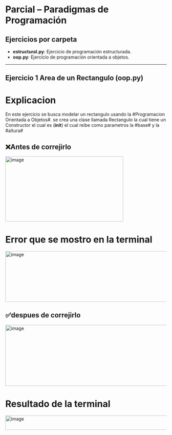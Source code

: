 # Parcial – Paradigmas de Programación



## Ejercicios por carpeta

- **estructural.py**: Ejercicio de programación estructurada.
- **oop.py**: Ejercicio de programación orientada a objetos.

---

## Ejercicio 1 Area de un Rectangulo (oop.py)

# Explicacion
En este ejercicio se busca modelar  un rectangulo  usando la #Programacion Orientada a Objetos#.
se crea una clase llamada Rectangulo la cual tiene un Constructor el cual es (__init__) el cual reibe como parametros la #base# y la #altura#
## ❌Antes de correjirlo 

<img width="368" height="203" alt="image" src="https://github.com/user-attachments/assets/a0e068e0-29a1-46c0-a3f9-3224ddbb9375" />

# Error que se mostro en la terminal

<img width="770" height="158" alt="image" src="https://github.com/user-attachments/assets/0d709373-2953-4fa5-8ca8-2096cf632c48" />

## ✅despues de correjirlo
<img width="578" height="190" alt="image" src="https://github.com/user-attachments/assets/21147c6e-7a31-4913-9e73-56b5759b9f4e" />

# Resultado de la terminal
<img width="845" height="45" alt="image" src="https://github.com/user-attachments/assets/93b8f170-c7e5-4420-93fa-dac0dc254d43" />






